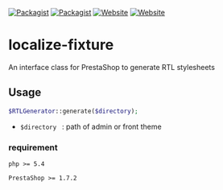 [![Packagist](https://img.shields.io/packagist/v/ipresta/localize-fixture.svg?style=plastic)](https://packagist.org/packages/ipresta/localize-fixture)
[![Packagist](https://img.shields.io/packagist/l/iPresta/localize-fixture.svg?style=plastic)](https://github.com/iPresta/localize-fixture)
[![Website](https://img.shields.io/website-up-down-green-red/http/shields.io.svg?label=prestashop&style=plastic)](https://prestashop.com)
[![Website](https://img.shields.io/website-up-down-green-red/http/shields.io.svg?label=iPresta&style=plastic)](http://ipresta.ir)

# localize-fixture

An interface class for PrestaShop to generate RTL stylesheets

## Usage
```php
$RTLGenerator::generate($directory);
```

* ``$directory `` : path of admin or front theme

### requirement
``
php >= 5.4
``

``
PrestaShop >= 1.7.2
``
